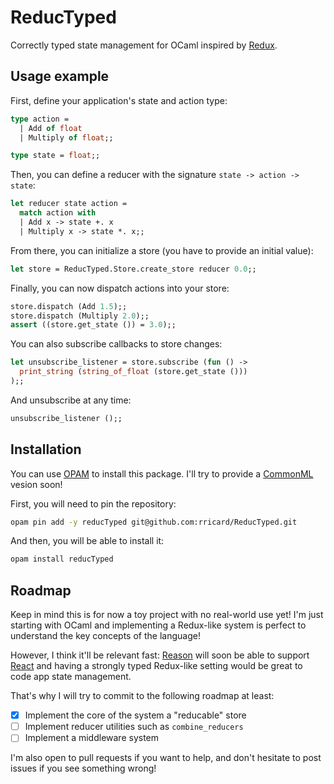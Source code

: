 # ReducTyped

Correctly typed state management for OCaml inspired by [Redux](http://redux.js.org/).

## Usage example

First, define your application's state and action type:

```ocaml
type action =
  | Add of float
  | Multiply of float;;

type state = float;;
```

Then, you can define a reducer with the signature `state -> action -> state`:

```ocaml
let reducer state action = 
  match action with
  | Add x -> state +. x
  | Multiply x -> state *. x;;
```

From there, you can initialize a store (you have to provide an initial value):

```ocaml
let store = ReducTyped.Store.create_store reducer 0.0;;
```

Finally, you can now dispatch actions into your store:

```ocaml
store.dispatch (Add 1.5);;
store.dispatch (Multiply 2.0);;
assert ((store.get_state ()) = 3.0);;
```

You can also subscribe callbacks to store changes:

```ocaml
let unsubscribe_listener = store.subscribe (fun () ->
  print_string (string_of_float (store.get_state ()))
);;
```

And unsubscribe at any time:

```ocaml
unsubscribe_listener ();;
```

## Installation

You can use [OPAM](https://opam.ocaml.org) to install this package. I'll try to provide a [CommonML](https://github.com/jordwalke/CommonML) vesion soon!

First, you will need to pin the repository:

```sh
opam pin add -y reducTyped git@github.com:rricard/ReducTyped.git
```

And then, you will be able to install it:

```sh
opam install reducTyped
```

## Roadmap

Keep in mind this is for now a toy project with no real-world use yet! I'm just starting with OCaml and implementing a Redux-like system is perfect to understand the key concepts of the language!

However, I think it'll be relevant fast: [Reason](https://facebook.github.io/reason/) will soon be able to support [React](https://facebook.github.io/react/) and having a strongly typed Redux-like setting would be great to code app state management.

That's why I will try to commit to the following roadmap at least:

- [x] Implement the core of the system a "reducable" store
- [ ] Implement reducer utilities such as `combine_reducers`
- [ ] Implement a middleware system

I'm also open to pull requests if you want to help, and don't hesitate to post issues if you see something wrong!
